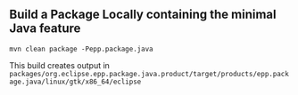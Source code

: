 
Build a Package Locally containing the minimal Java feature
-----------------------------------------------------------

    mvn clean package -Pepp.package.java

This build creates output in `packages/org.eclipse.epp.package.java.product/target/products/epp.package.java/linux/gtk/x86_64/eclipse`

